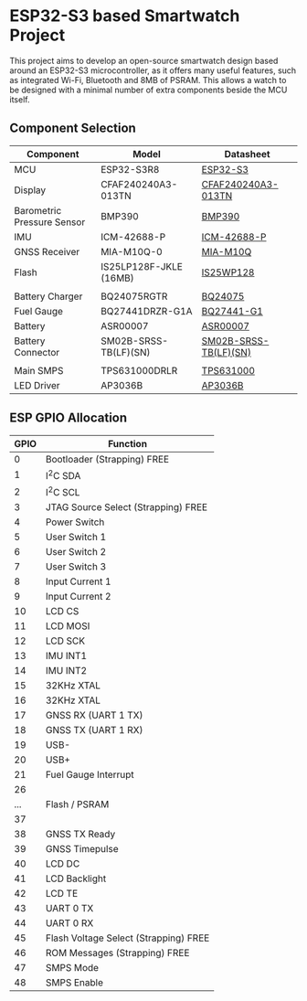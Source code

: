 ESP32-S3 based Smartwatch Project
=================================

This project aims to develop an open-source smartwatch design based around an ESP32-S3 microcontroller, as it offers many useful features, such as integrated Wi-Fi, Bluetooth and 8MB of PSRAM.  This allows a watch to be designed with a minimal number of extra components beside the MCU itself.

Component Selection
-------------------

| Component | Model | Datasheet |
|-----------|-------|-----------|
| MCU | ESP32-S3R8 | [ESP32-S3](https://www.espressif.com/sites/default/files/documentation/esp32-s3_datasheet_en.pdf) |
| Display | CFAF240240A3-013TN  | [CFAF240240A3-013TN ](https://www.crystalfontz.com/products/document/4754/CFAF240240A3-013TNDatasheet.pdf) |
| Barometric Pressure Sensor | BMP390 | [BMP390](https://www.bosch-sensortec.com/media/boschsensortec/downloads/datasheets/bst-bmp390-ds002.pdf) |
| IMU | ICM-42688-P | [ICM-42688-P](https://invensense.tdk.com/wp-content/uploads/2022/12/DS-000347-ICM-42688-P-v1.7.pdf) |
| GNSS Receiver | MIA-M10Q-0 | [MIA-M10Q](https://content.u-blox.com/sites/default/files/documents/MIA-M10Q_DataSheet_UBX-22015849.pdf) |
| Flash | IS25LP128F-JKLE (16MB) | [IS25WP128](https://www.issi.com/WW/pdf/25LP-WP128F.pdf) |
| | | |
| Battery Charger | BQ24075RGTR | [BQ24075](https://www.ti.com/lit/ds/symlink/bq24075.pdf) |
| Fuel Gauge | BQ27441DRZR-G1A | [BQ27441-G1](https://www.ti.com/lit/ds/symlink/bq27441-g1.pdf) |
| Battery | ASR00007 | [ASR00007](https://www.mouser.com/datasheet/2/855/ASR00007_290mAh-3078659.pdf) |
| Battery Connector | SM02B-SRSS-TB(LF)(SN) | [SM02B-SRSS-TB(LF)(SN)](https://www.jst-mfg.com/product/pdf/eng/eSH.pdf) |
| | | |
| Main SMPS | TPS631000DRLR | [TPS631000](https://www.ti.com/lit/ds/symlink/tps631000.pdf) |
| LED Driver | AP3036B | [AP3036B](https://www.diodes.com/assets/Datasheets/AP3036B.pdf) |

ESP GPIO Allocation
-------------------
| GPIO | Function |
|------|----------|
| 0 | Bootloader (Strapping) FREE |
| 1 | I<sup>2</sup>C SDA |
| 2 | I<sup>2</sup>C SCL |
| 3 | JTAG Source Select (Strapping) FREE |
| 4 | Power Switch |
| 5 | User Switch 1 |
| 6 | User Switch 2 |
| 7 | User Switch 3 |
| 8 | Input Current 1 |
| 9 | Input Current 2 |
| 10 | LCD CS |
| 11 | LCD MOSI |
| 12 | LCD SCK |
| 13 | IMU INT1 |
| 14 | IMU INT2 |
| 15 | 32KHz XTAL |
| 16 | 32KHz XTAL |
| 17 | GNSS RX (UART 1 TX) |
| 18 | GNSS TX (UART 1 RX) |
| 19 | USB- |
| 20 | USB+ |
| 21 | Fuel Gauge Interrupt |
| 26 | |
| ... | Flash / PSRAM |
| 37 | |
| 38 | GNSS TX Ready |
| 39 | GNSS Timepulse |
| 40 | LCD DC |
| 41 | LCD Backlight |
| 42 | LCD TE |
| 43 | UART 0 TX |
| 44 | UART 0 RX |
| 45 | Flash Voltage Select (Strapping) FREE |
| 46 | ROM Messages (Strapping) FREE |
| 47 | SMPS Mode |
| 48 | SMPS Enable |
